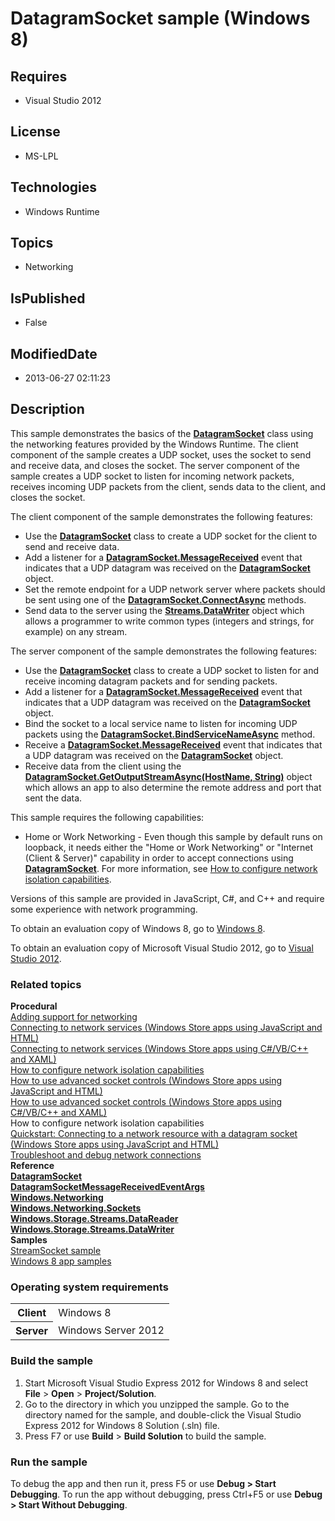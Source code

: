 # DatagramSocket sample (Windows 8)
## Requires
* Visual Studio 2012
## License
* MS-LPL
## Technologies
* Windows Runtime
## Topics
* Networking
## IsPublished
* False
## ModifiedDate
* 2013-06-27 02:11:23
## Description

<div id="mainSection">
<p>This sample demonstrates the basics of the <a href="http://msdn.microsoft.com/library/windows/apps/br241319">
<b>DatagramSocket</b></a> class using the networking features provided by the Windows Runtime. The client component of the sample creates a UDP socket, uses the socket to send and receive data, and closes the socket. The server component of the sample creates
 a UDP socket to listen for incoming network packets, receives incoming UDP packets from the client, sends data to the client, and closes the socket.
</p>
<p>The client component of the sample demonstrates the following features:</p>
<p></p>
<ul>
<li>Use the <a href="http://msdn.microsoft.com/library/windows/apps/br241319"><b>DatagramSocket</b></a> class to create a UDP socket for the client to send and receive data.
</li><li>Add a listener for a <a href="http://msdn.microsoft.com/library/windows/apps/br241319_messagereceived">
<b>DatagramSocket.MessageReceived</b></a> event that indicates that a UDP datagram was received on the
<a href="http://msdn.microsoft.com/library/windows/apps/br241319"><b>DatagramSocket</b></a> object.
</li><li>Set the remote endpoint for a UDP network server where packets should be sent using one of the
<a href="http://msdn.microsoft.com/library/windows/apps/br241319_connectasync"><b>DatagramSocket.ConnectAsync</b></a> methods.
</li><li>Send data to the server using the <a href="http://msdn.microsoft.com/library/windows/apps/br208154">
<b>Streams.DataWriter</b></a> object which allows a programmer to write common types (integers and strings, for example) on any stream.
</li></ul>
<p></p>
<p>The server component of the sample demonstrates the following features:</p>
<p></p>
<ul>
<li>Use the <a href="http://msdn.microsoft.com/library/windows/apps/br241319"><b>DatagramSocket</b></a> class to create a UDP socket to listen for and receive incoming datagram packets and for sending packets.
</li><li>Add a listener for a <a href="http://msdn.microsoft.com/library/windows/apps/br241319_messagereceived">
<b>DatagramSocket.MessageReceived</b></a> event that indicates that a UDP datagram was received on the
<a href="http://msdn.microsoft.com/library/windows/apps/br241319"><b>DatagramSocket</b></a> object.
</li><li>Bind the socket to a local service name to listen for incoming UDP packets using the
<a href="http://msdn.microsoft.com/library/windows/apps/br241319_bindservicenameasync">
<b>DatagramSocket.BindServiceNameAsync</b></a> method. </li><li>Receive a <a href="http://msdn.microsoft.com/library/windows/apps/br241319_messagereceived">
<b>DatagramSocket.MessageReceived</b></a> event that indicates that a UDP datagram was received on the
<a href="http://msdn.microsoft.com/library/windows/apps/br241319"><b>DatagramSocket</b></a> object.
</li><li>Receive data from the client using the <a href="http://msdn.microsoft.com/library/windows/apps/br241319_getoutputstreamasync_1619245957">
<b>DatagramSocket.GetOutputStreamAsync(HostName, String)</b></a> object which allows an app to also determine the remote address and port that sent the data.
</li></ul>
<p></p>
<p>This sample requires the following capabilities:</p>
<ul>
<li>Home or Work Networking - Even though this sample by default runs on loopback, it needs either the &quot;Home or Work Networking&quot; or &quot;Internet (Client &amp; Server)&quot; capability in order to accept connections using
<a href="http://msdn.microsoft.com/library/windows/apps/br241319"><b>DatagramSocket</b></a>. For more information, see
<a href="http://msdn.microsoft.com/library/windows/apps/hh770532">How to configure network isolation capabilities</a>.
</li></ul>
<p></p>
<p>Versions of this sample are provided in JavaScript, C#, and C&#43;&#43; and require some experience with network programming.
</p>
<p>To obtain an evaluation copy of Windows&nbsp;8, go to <a href="http://go.microsoft.com/fwlink/p/?linkid=241655">
Windows&nbsp;8</a>.</p>
<p>To obtain an evaluation copy of Microsoft Visual Studio&nbsp;2012, go to <a href="http://go.microsoft.com/fwlink/p/?linkid=241656">
Visual Studio&nbsp;2012</a>.</p>
<h3><a id="related_topics"></a>Related topics</h3>
<dl><dt><b>Procedural</b> </dt><dt><a href="http://msdn.microsoft.com/library/windows/apps/hh452752">Adding support for networking</a>
</dt><dt><a href="http://msdn.microsoft.com/library/windows/apps/hh452977">Connecting to network services (Windows Store apps using JavaScript and HTML)</a>
</dt><dt><a href="http://msdn.microsoft.com/library/windows/apps/hh452976">Connecting to network services (Windows Store apps using C#/VB/C&#43;&#43; and XAML)</a>
</dt><dt><a href="http://msdn.microsoft.com/library/windows/apps/hh770532">How to configure network isolation capabilities</a>
</dt><dt><a href="http://msdn.microsoft.com/library/windows/apps/hh780596">How to use advanced socket controls (Windows Store apps using JavaScript and HTML)</a>
</dt><dt><a href="http://msdn.microsoft.com/library/windows/apps/jj150598">How to use advanced socket controls (Windows Store apps using C#/VB/C&#43;&#43; and XAML)</a>
</dt><dt>How to configure network isolation capabilities </dt><dt><a href="http://msdn.microsoft.com/library/windows/apps/hh452986">Quickstart: Connecting to a network resource with a datagram socket (Windows Store apps using JavaScript and HTML)</a>
</dt><dt><a href="http://msdn.microsoft.com/library/windows/apps/hh770534">Troubleshoot and debug network connections</a>
</dt><dt><b>Reference</b> </dt><dt><a href="http://msdn.microsoft.com/library/windows/apps/br226882"><b>DatagramSocket</b></a>
</dt><dt><a href="http://msdn.microsoft.com/library/windows/apps/br241319messagereceivedeventargs"><b>DatagramSocketMessageReceivedEventArgs</b></a>
</dt><dt><a href="http://msdn.microsoft.com/library/windows/apps/br207124"><b>Windows.Networking</b></a>
</dt><dt><a href="http://msdn.microsoft.com/library/windows/apps/br226960"><b>Windows.Networking.Sockets</b></a>
</dt><dt><a href="http://msdn.microsoft.com/library/windows/apps/br208119"><b>Windows.Storage.Streams.DataReader</b></a>
</dt><dt><a href="http://msdn.microsoft.com/library/windows/apps/br208154"><b>Windows.Storage.Streams.DataWriter</b></a>
</dt><dt><b>Samples</b> </dt><dt><a href="http://go.microsoft.com/fwlink/p/?linkid=243037">StreamSocket sample</a>
</dt><dt><a href="http://go.microsoft.com/fwlink/p/?LinkID=227694">Windows 8 app samples</a>
</dt></dl>
<h3>Operating system requirements</h3>
<table>
<tbody>
<tr>
<th>Client</th>
<td><dt>Windows&nbsp;8 </dt></td>
</tr>
<tr>
<th>Server</th>
<td><dt>Windows Server&nbsp;2012 </dt></td>
</tr>
</tbody>
</table>
<h3>Build the sample</h3>
<ol>
<li>Start Microsoft Visual Studio Express&nbsp;2012 for Windows&nbsp;8 and select <b>File</b> &gt;
<b>Open</b> &gt; <b>Project/Solution</b>. </li><li>Go to the directory in which you unzipped the sample. Go to the directory named for the sample, and double-click the Visual Studio Express&nbsp;2012 for Windows&nbsp;8 Solution (.sln) file.
</li><li>Press F7 or use <b>Build</b> &gt; <b>Build Solution</b> to build the sample. </li></ol>
<h3>Run the sample</h3>
<p>To debug the app and then run it, press F5 or use <b>Debug &gt; Start Debugging</b>. To run the app without debugging, press Ctrl&#43;F5 or use
<b>Debug &gt; Start Without Debugging</b>.</p>
</div>

